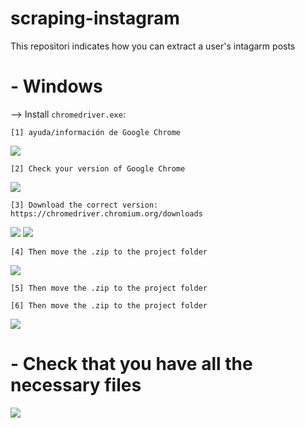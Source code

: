 # scraping-instagram
This repositori indicates how you can extract a user's intagarm posts

# - Windows 

--> Install `chromedriver.exe`:

    [1] ayuda/información de Google Chrome
    
![](https://i.imgur.com/xnYl8UR.png) 
    
    [2] Check your version of Google Chrome
    
![](https://i.imgur.com/5YUxc6S.png)

    [3] Download the correct version: https://chromedriver.chromium.org/downloads

![](https://i.imgur.com/x6YSuW2.png)
![](https://i.imgur.com/A0XkTE4.png)

    [4] Then move the .zip to the project folder

![](https://i.imgur.com/1AT4upX.png)

    [5] Then move the .zip to the project folder

    [6] Then move the .zip to the project folder

![](https://i.imgur.com/94Mdntj.png)


# - Check that you have all the necessary files
![](https://i.imgur.com/V7exPRx.png)
